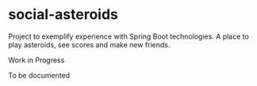 # social-asteroids
Project to exemplify experience with Spring Boot technologies. A place to play asteroids, see scores and make new friends.

Work in Progress

To be documented

